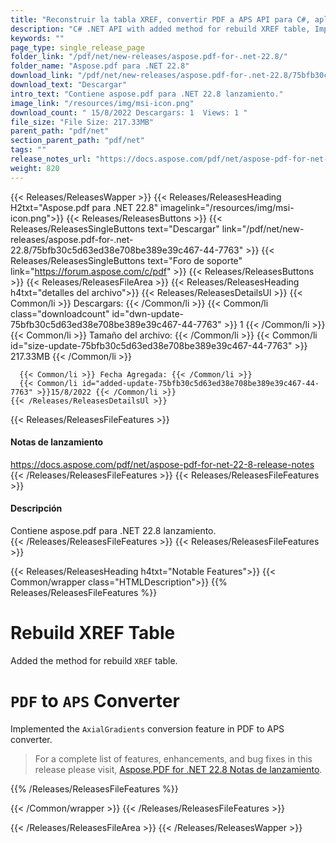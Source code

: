 ```yaml
---
title: "Reconstruir la tabla XREF, convertir PDF a APS API para C#, aplicaciones .NET"
description: "C# .NET API with added method for rebuild XREF table, Implemented the `AxialGradients` conversion feature in PDF to APS converter within the PDF on-premise API."
keywords: ""
page_type: single_release_page
folder_link: "/pdf/net/new-releases/aspose.pdf-for-.net-22.8/"
folder_name: "Aspose.pdf para .NET 22.8"
download_link: "/pdf/net/new-releases/aspose.pdf-for-.net-22.8/75bfb30c5d63ed38e708be389e39c467-44-7763"
download_text: "Descargar"
intro_text: "Contiene aspose.pdf para .NET 22.8 lanzamiento."
image_link: "/resources/img/msi-icon.png"
download_count: " 15/8/2022 Descargars: 1  Views: 1 "
file_size: "File Size: 217.33MB"
parent_path: "pdf/net"
section_parent_path: "pdf/net"
tags: ""
release_notes_url: "https://docs.aspose.com/pdf/net/aspose-pdf-for-net-22-8-release-notes"
weight: 820
---
```


{{< Releases/ReleasesWapper >}}
  {{< Releases/ReleasesHeading H2txt="Aspose.pdf para .NET 22.8" imagelink="/resources/img/msi-icon.png">}}
  {{< Releases/ReleasesButtons >}}
    {{< Releases/ReleasesSingleButtons text="Descargar" link="/pdf/net/new-releases/aspose.pdf-for-.net-22.8/75bfb30c5d63ed38e708be389e39c467-44-7763" >}}
    {{< Releases/ReleasesSingleButtons text="Foro de soporte" link="https://forum.aspose.com/c/pdf" >}}
  {{< Releases/ReleasesButtons >}}
  {{< Releases/ReleasesFileArea >}}
    {{< Releases/ReleasesHeading h4txt="detalles del archivo">}}
    {{< Releases/ReleasesDetailsUl >}}
      {{< Common/li >}} Descargars: {{< /Common/li >}}
      {{< Common/li class="downloadcount" id="dwn-update-75bfb30c5d63ed38e708be389e39c467-44-7763" >}} 1 {{< /Common/li >}}
      {{< Common/li >}} Tamaño del archivo: {{< /Common/li >}}
      {{< Common/li id="size-update-75bfb30c5d63ed38e708be389e39c467-44-7763" >}} 217.33MB {{< /Common/li >}}

      {{< Common/li >}} Fecha Agregada: {{< /Common/li >}}
      {{< Common/li id="added-update-75bfb30c5d63ed38e708be389e39c467-44-7763" >}}15/8/2022 {{< /Common/li >}}
    {{< /Releases/ReleasesDetailsUl >}}

  {{< Releases/ReleasesFileFeatures >}}
      <h4>Notas de lanzamiento</h4><div><a href='https://docs.aspose.com/pdf/net/aspose-pdf-for-net-22-8-release-notes'>https://docs.aspose.com/pdf/net/aspose-pdf-for-net-22-8-release-notes</a></div>
  {{< /Releases/ReleasesFileFeatures >}}
  {{< Releases/ReleasesFileFeatures >}}
      <h4>Descripción</h4><div class="HTMLDescription">Contiene aspose.pdf para .NET 22.8 lanzamiento.</div>
  {{< /Releases/ReleasesFileFeatures >}}
  {{< Releases/ReleasesFileFeatures >}}

{{< Releases/ReleasesHeading h4txt="Notable Features">}}
{{< Common/wrapper class="HTMLDescription">}}
{{% Releases/ReleasesFileFeatures %}}

# Rebuild XREF Table

Added the method for rebuild `XREF` table.

# `PDF` to `APS` Converter

Implemented the `AxialGradients` conversion feature in PDF to APS converter.

> For a complete list of features, enhancements, and bug fixes in this release please visit, [Aspose.PDF for .NET 22.8 Notas de lanzamiento](https://docs.aspose.com/pdf/net/aspose-pdf-for-net-22-8-release-notes/).

{{% /Releases/ReleasesFileFeatures %}}

{{< /Common/wrapper >}}
{{< /Releases/ReleasesFileFeatures >}}

{{< /Releases/ReleasesFileArea >}}
{{< /Releases/ReleasesWapper >}}
